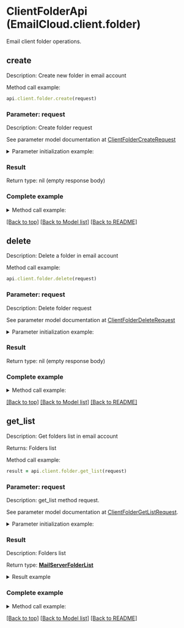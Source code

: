 # ClientFolderApi (EmailCloud.client.folder)

Email client folder operations.

<a name="create"></a>
## create

Description: Create new folder in email account             

Method call example:
```ruby
api.client.folder.create(request)
```

### Parameter: request

Description: Create folder request

See parameter model documentation at [ClientFolderCreateRequest](ClientFolderCreateRequest.md)

<details>
    <summary>Parameter initialization example:</summary>
    
```ruby
request = ClientFolderCreateRequest.new(
  parent_folder: 'INBOX/SubFolder/ParentFolder',
  folder_name: 'NewFolder',
  account_location: StorageFileLocation.new(
    file_name: 'email.account',
    storage: 'First Storage',
    folder_path: 'file/location/folder/on/storage'))
```

</details>

### Result

Return type: nil (empty response body)

### Complete example

<details>
    <summary>Method call example:</summary>

```ruby
api = EmailCloud(app_key, app_sid)

// Prepare parameters:
request = ClientFolderCreateRequest.new(
  parent_folder: 'INBOX/SubFolder/ParentFolder',
  folder_name: 'NewFolder',
  account_location: StorageFileLocation.new(
    file_name: 'email.account',
    storage: 'First Storage',
    folder_path: 'file/location/folder/on/storage'))

// Call method:
api.client.folder.create(request)
```

</details>

[[Back to top]](#) [[Back to Model list]](Models.md) [[Back to README]](README.md)
<a name="delete"></a>
## delete

Description: Delete a folder in email account             

Method call example:
```ruby
api.client.folder.delete(request)
```

### Parameter: request

Description: Delete folder request

See parameter model documentation at [ClientFolderDeleteRequest](ClientFolderDeleteRequest.md)

<details>
    <summary>Parameter initialization example:</summary>
    
```ruby
request = ClientFolderDeleteRequest.new(
  folder: 'INBOX/SubFolder/FolderToDelete',
  account_location: StorageFileLocation.new(
    file_name: 'email.account',
    storage: 'First Storage',
    folder_path: 'file/location/folder/on/storage'))
```

</details>

### Result

Return type: nil (empty response body)

### Complete example

<details>
    <summary>Method call example:</summary>

```ruby
api = EmailCloud(app_key, app_sid)

// Prepare parameters:
request = ClientFolderDeleteRequest.new(
  folder: 'INBOX/SubFolder/FolderToDelete',
  account_location: StorageFileLocation.new(
    file_name: 'email.account',
    storage: 'First Storage',
    folder_path: 'file/location/folder/on/storage'))

// Call method:
api.client.folder.delete(request)
```

</details>

[[Back to top]](#) [[Back to Model list]](Models.md) [[Back to README]](README.md)
<a name="get_list"></a>
## get_list

Description: Get folders list in email account             

Returns: Folders list

Method call example:
```ruby
result = api.client.folder.get_list(request)
```

### Parameter: request

Description: get_list method request.

See parameter model documentation at [ClientFolderGetListRequest](ClientFolderGetListRequest.md).

<details>
    <summary>Parameter initialization example:</summary>
    
```ruby
request = ClientFolderGetListRequest.new(
    account: 'email.multi.account',
    storage: 'First Storage',
    account_storage_folder: 'email/account/location/on/storage',
    parent_folder: 'INBOX')
```

</details>

### Result

Description: Folders list

Return type: [**MailServerFolderList**](MailServerFolderList.md)

<details>
    <summary>Result example</summary>

```ruby
result = 
```
</details>

### Complete example

<details>
    <summary>Method call example:</summary>

```ruby
api = EmailCloud(app_key, app_sid)

// Prepare parameters:
request = ClientFolderGetListRequest.new(
    account: 'email.multi.account',
    storage: 'First Storage',
    account_storage_folder: 'email/account/location/on/storage',
    parent_folder: 'INBOX')

// Call method:
result = api.client.folder.get_list(request)

// Result example:
result = 
```

</details>

[[Back to top]](#) [[Back to Model list]](Models.md) [[Back to README]](README.md)

